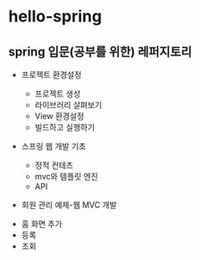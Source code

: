 # hello-spring
## spring 입문(공부를 위한) 레퍼지토리
* 프로젝트 환경설정
  - 프로젝트 생성
  - 라이브러리 살펴보기
  - View 환경설정
  - 빌드하고 실행하기

* 스프링 웹 개발 기초
  - 정적 컨테츠
  - mvc와 템플릿 엔진
  - API

* 회원 관리 예제-웹 MVC 개발
 - 홈 화면 추가
 - 등록
 - 조회
